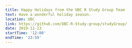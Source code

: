 ```yaml
---
title: Happy Holidays from the UBC R Study Group Team
text: Have a wonderful holiday season.
location: UBC
link: https://github.com/UBC-R-Study-group/studyGroup/
date: 2019-12-13
startTime: '12:00'
endTime: '23:59'
---
```


